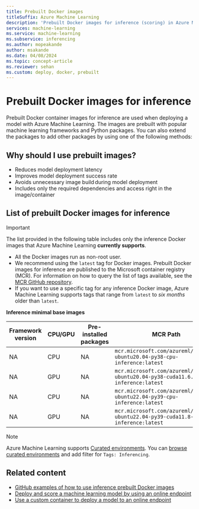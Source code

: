 ```yaml
---
title: Prebuilt Docker images
titleSuffix: Azure Machine Learning
description: 'Prebuilt Docker images for inference (scoring) in Azure Machine Learning'
services: machine-learning
ms.service: machine-learning
ms.subservice: inferencing
ms.author: mopeakande
author: msakande
ms.date: 04/08/2024
ms.topic: concept-article
ms.reviewer: sehan
ms.custom: deploy, docker, prebuilt
---
```


# Prebuilt Docker images for inference

Prebuilt Docker container images for inference are used when deploying a model with Azure Machine Learning.  The images are prebuilt with popular machine learning frameworks and Python packages. You can also extend the packages to add other packages by using one of the following methods:

## Why should I use prebuilt images?

* Reduces model deployment latency
* Improves model deployment success rate
* Avoids unnecessary image build during model deployment
* Includes only the required dependencies and access right in the image/container

## List of prebuilt Docker images for inference 

> [!IMPORTANT]
> The list provided in the following table includes only the inference Docker images that Azure Machine Learning **currently supports**.

* All the Docker images run as non-root user.
* We recommend using the `latest` tag for Docker images. Prebuilt Docker images for inference are published to the Microsoft container registry (MCR). For information on how to query the list of tags available, see the [MCR GitHub repository](https://github.com/microsoft/ContainerRegistry#browsing-mcr-content).
* If you want to use a specific tag for any inference Docker image, Azure Machine Learning supports tags that range from `latest` to *six months* older than `latest`.  

**Inference minimal base images**

Framework version | CPU/GPU | Pre-installed packages | MCR Path
 --- | --- | --- | --- |
NA | CPU | NA | `mcr.microsoft.com/azureml/minimal-ubuntu20.04-py38-cpu-inference:latest`
NA | GPU | NA | `mcr.microsoft.com/azureml/minimal-ubuntu20.04-py38-cuda11.6.2-gpu-inference:latest`
NA | CPU | NA | `mcr.microsoft.com/azureml/minimal-ubuntu22.04-py39-cpu-inference:latest`
NA | GPU | NA | `mcr.microsoft.com/azureml/minimal-ubuntu22.04-py39-cuda11.8-gpu-inference:latest`

> [!NOTE]
> Azure Machine Learning supports [Curated environments](resource-curated-environments.md). You can [browse curated environments](how-to-manage-environments-in-studio.md#browse-curated-environments) and add filter for `Tags: Inferencing`.

## Related content

* [GitHub examples of how to use inference prebuilt Docker images](https://github.com/Azure/azureml-examples/tree/main/cli/endpoints/online/custom-container)
* [Deploy and score a machine learning model by using an online endpoint](how-to-deploy-online-endpoints.md)
* [Use a custom container to deploy a model to an online endpoint](how-to-deploy-custom-container.md)
